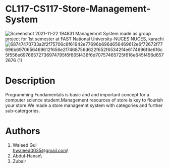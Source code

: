 # CL117-CS117-Store-Management-System
![Screenshot 2021-11-22 194831](https://user-images.githubusercontent.com/84980384/142882037-06ff5801-a983-451c-b3a0-fe32eae6fd3d.png)
           	            Managemrnt System made as group project for 1st semester at FAST National University-NUCES NUCES, karachi
![68747470733a2f2f75706c6f61642e77696b696d656469612e6f72672f77696b6970656469612f656e2f7468756d622f652f65342f4e6174696f6e616c5f556e69766572736974795f6f665f436f6d70757465725f616e645f456d6572676 (1)](https://user-images.githubusercontent.com/84980384/142883094-f0749c11-8373-4c7a-9e07-b94648ab14b5.png)

# Description
Programming Fundamentals is basic and and important concept for a computer science student.Management resources of store is key to flourish your store.We made a store managemnt system with categories and further sub-catergories.

# Authors
1. Waleed Gul\
hwaleed0035@gmail.com\
2. Abdul-Hanan\
3. Zubair


